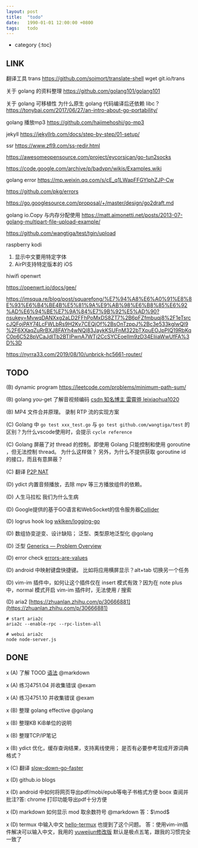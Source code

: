 ```yaml
---
layout: post
title:  "todo"
date:   1990-01-01 12:00:00 +0800
tags:   todo
---
```


* category
{:toc}



## LINK

翻译工具 trans
  https://github.com/soimort/translate-shell
  wget git.io/trans

关于 golang 的资料整理
  https://github.com/golang101/golang101

关于 golang 可移植性 为什么原生 golang 代码编译后还依赖 libc？
  https://tonybai.com/2017/06/27/an-intro-about-go-portability/

golang 播放mp3
  https://github.com/hajimehoshi/go-mp3

jekyll
  https://jekyllrb.com/docs/step-by-step/01-setup/

ssr
  https://www.zfl9.com/ss-redir.html

  https://awesomeopensource.com/project/eycorsican/go-tun2socks

  https://code.google.com/archive/p/badvpn/wikis/Examples.wiki

golang error
  https://mp.weixin.qq.com/s/cE_q1LWapFFGYlphZJP-Cw

  https://github.com/pkg/errors

  https://go.googlesource.com/proposal/+/master/design/go2draft.md

golang io.Copy 与内存分配使用
  https://matt.aimonetti.net/posts/2013-07-golang-multipart-file-upload-example/

  https://github.com/wangtiga/test/tgin/upload

raspberry kodi
  1. 显示中文要用特定字体
  2. AirPl支持特定版本的 iOS

hiwifi openwrt


  https://openwrt.io/docs/gee/

  https://imsqua.re/blog/post/squarefong/%E7%94%A8%E6%A0%91%E8%8E%93%E6%B4%BE4B%E5%81%9A%E9%AB%98%E6%B8%85%E6%92%AD%E6%94%BE%E7%9A%84%E7%9B%92%E5%AD%90?nsukey=MvwqDANXxg2aLD2FFhPoMxDS8ZT7%2B6pFZfmbuqj8%2F1eTsrccJQFojPAY74LcFWLbRs9H2Kv7CEQjOf%2BsOnTzppJ%2Bc3e533kglwQI9%2F6XXaqZuRrBXJ8FAYh4wNQl83JaykKSUFnM322bTXpuEOJpPIQ19RbKqC0p6C528pVCaJdITb2BTIPwnA7WTj2CcSYCEoeIIm9zD34EIiiaWwUfFA%3D%3D

  https://nyrra33.com/2019/08/10/unbrick-hc5661-router/



## TODO

(B) dynamic program https://leetcode.com/problems/minimum-path-sum/

(B) golang you-get 了解音视频编码 [csdn 知名博主 雷霄骅 leixiaohua1020](https://blog.csdn.net/leixiaohua1020/article/details/50534150#comments)

(B) MP4 文件合并原理。 录制 RTP 流的实现方案

(C) Golang 中 `go test xxx_test.go` 与  `go test github.com/wangtiga/test` 的区别？为什么vscode使用时，会提示 `cycle reference`

(C) Golang 屏蔽了对 thread 的控制。即使用 Golang 只能控制和使用 goroutine ，但无法控制 thread。 为什么这样做？ 另外，为什么不提供获取 goroutine id 的接口，而且有意屏蔽？

(C) 翻译 [P2P NAT](https://bford.info/pub/net/p2pnat/)


(D) ydict 内置音频播放，去除 mpv 等三方播放组件的依赖。 

(D) 人生马拉松 我们为什么生病

(D) Google提供的基于GO语言和WebSocket的信令服务器[Collider](https://webrtc.org.cn/webrtc_server/)

(D) logrus hook log [wklken/logging-go](https://github.com/wklken/logging-go)

(D) 数组协变逆变、设计缺陷； 泛型、类型原地泛型化  @golang 

(D) 泛型 [Generics — Problem Overview](https://go.googlesource.com/proposal/+/master/design/go2draft-generics-overview.md)

(D) error check [errors-are-values](https://blog.golang.org/errors-are-values)

(D) android 中映射键盘快捷键。 比如将应用横屏显示？alt+tab 切换另一个任务

(D) vim-im 插件中，如何让这个插件仅在 insert 模式有效？因为在 note plus 中，normal 模式开启 vim-im 插件时，无法使用 / 搜索

(D) aria2 [https://zhuanlan.zhihu.com/p/30666881](https://zhuanlan.zhihu.com/p/30666881)
```shell
# start aria2c
aria2c --enable-rpc --rpc-listen-all

# webui aria2c
node node-server.js
```



## DONE

x (A) 了解 TOOD [语法](https://github.com/todotxt/todo.txt/blob/master/README.md) @markdown

x (A) 练习4751.04 并收集错误 @exam

x (A) 练习4751.10 并收集错误 @exam


x (B) 整理 golang effective @golang

x (B) 整理KB KiB单位的说明

x (B) 整理TCP/IP笔记

x (B) ydict 优化，缓存查询结果，支持离线使用； 是否有必要参考现成开源词典格式？


x (C) 翻译 [slow-down-go-faster](https://www.infoq.com/articles/slow-down-go-faster/?utm_source=wanqu.co&utm_campaign=Wanqu+Daily&utm_medium=website)


x (D) github.io blogs

x (D) android 中如何将网页导出pdf/mobi/epub等电子书格式方便 boox 查阅并批注?答: chrome 打印功能导出pdf十分方便

x (D) markdown 如何显示 mod 取余数符号 @markdown 答：$\mod$

x (D) termux 中输入中文 [hello-termux](https://tonybai.com/2017/11/09/hello-termux/) 也提到了这个问题。 答：使用vim-im插件解决可以输入中文，我用的 [yuweijun修改版](http://4e00.com/blog/vim/2019/03/20/vim-killer-plugin-vim-im-chinese-input-method.html) 默认是极点五笔，跟我的习惯完全一致了




<!--stackedit_data:
eyJoaXN0b3J5IjpbMTMwNjE0NjYwMywyMDcyNzE1MDExLC00ND
kwNTcyNDYsMTYzNzI0NDE2NywyMzA1OTkzMzQsOTg1MTY2NzQ0
LC0yMDc3MTIyNTg0XX0=
-->
